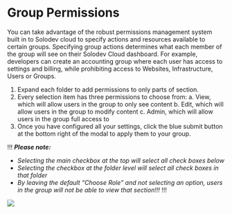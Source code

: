 # Group Permissions

You can take advantage of the robust permissions management system built in to Solodev cloud to specify actions and resources available to certain groups. Specifying group actions determines what each member of the group will see on their Solodev Cloud dashboard. For example, developers can create an accounting group where each user has access to settings and billing, while prohibiting access to Websites, Infrastructure, Users or Groups. 

1. Expand each folder to add permissions to only parts of section.
2. Every selection item has three permissions to choose from:
    a. View, which will allow users in the group to only see content
    b. Edit, which will allow users in the group to modify content
    c. Admin, which will allow users in the group full access to
3. Once you have configured all your settings, click the blue submit button at the bottom right of the modal to apply them to your group.

!!!
***Please note:***
- *Selecting the main checkbox at the top will select all check boxes below*
- *Selecting the checkbox at the folder level will select all check boxes in that folder*
- *By leaving the default “Choose Role” and not selecting an option, users in the group will not be able to view that section!!!*
!!!

<a href="../../../images/groups-permissions-lg.jpg" target="_blank"><img src="../../../images/groups-permissions.jpg" style="margin: auto; display: block"></a>
